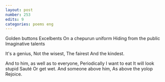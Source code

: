 ```yaml
---
layout: post
number: 253
edits: 9
categories: poems eng
---
```


Golden buttons
Excelbents
On a chepurun uniform
Hiding from the public
Imaginative talents

It's a genius, 
Not the wisest,
The fairest 
And the kindest.

And to him, as well as to everyone, 
Periodically 
I want to eat
It will look stupid
Sauté
Or get wet.
And someone above him, 
As above the yolop 
Rejoice.
